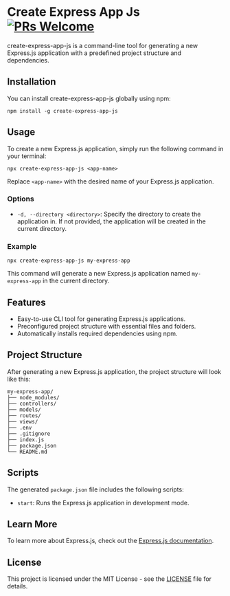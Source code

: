 # Create Express App Js [![PRs Welcome](https://img.shields.io/badge/PRs-welcome-green.svg)](https://github.com/chavangorakh1999/create-express-app-js/blob/main/CONTRIBUTING.md)

create-express-app-js is a command-line tool for generating a new Express.js application with a predefined project structure and dependencies.

## Installation

You can install create-express-app-js globally using npm:

`npm install -g create-express-app-js`


## Usage

To create a new Express.js application, simply run the following command in your terminal:

`npx create-express-app-js <app-name>`

Replace `<app-name>` with the desired name of your Express.js application.

### Options

- `-d, --directory <directory>`: Specify the directory to create the application in. If not provided, the application will be created in the current directory.

### Example

`npx create-express-app-js my-express-app`

This command will generate a new Express.js application named `my-express-app` in the current directory.

## Features

- Easy-to-use CLI tool for generating Express.js applications.
- Preconfigured project structure with essential files and folders.
- Automatically installs required dependencies using npm.

## Project Structure

After generating a new Express.js application, the project structure will look like this:

```
my-express-app/
├── node_modules/
├── controllers/
├── models/
├── routes/
├── views/
├── .env
├── .gitignore
├── index.js
├── package.json
└── README.md
```

## Scripts

The generated `package.json` file includes the following scripts:

- `start`: Runs the Express.js application in development mode.

## Learn More

To learn more about Express.js, check out the [Express.js documentation](https://expressjs.com/).

## License

This project is licensed under the MIT License - see the [LICENSE](LICENSE) file for details.

